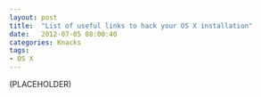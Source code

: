 ```yaml
---
layout: post
title:  "List of useful links to hack your OS X installation"
date:   2012-07-05 08:00:40
categories: Knacks
tags:
- OS X
---
```


(PLACEHOLDER)
